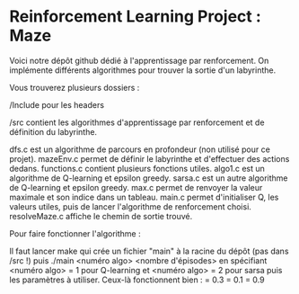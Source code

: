 # Reinforcement Learning Project : Maze 

Voici notre dépôt github dédié à l'apprentissage par renforcement.
On implémente différents algorithmes pour trouver la sortie d'un labyrinthe.


Vous trouverez plusieurs dossiers :

/Include pour les headers

/src contient les algorithmes d'apprentissage par renforcement et de définition du labyrinthe.

dfs.c est un algorithme de parcours en profondeur (non utilisé pour ce projet).
mazeEnv.c permet de définir le labyrinthe et d'effectuer des actions dedans.
functions.c contient plusieurs fonctions utiles.
algo1.c est un algorithme de Q-learning et epsilon greedy.
sarsa.c est un autre algorithme de Q-learning et epsilon greedy.
max.c permet de renvoyer la valeur maximale et son indice dans un tableau.
main.c permet d'initialiser Q, les valeurs utiles, puis de lancer l'algorithme de renforcement choisi.
resolveMaze.c affiche le chemin de sortie trouvé.

Pour faire fonctionner l'algorithme : 

Il faut lancer make qui crée un fichier "main" à la racine du dépôt (pas dans /src !)
puis ./main <numéro algo> <nombre d'épisodes> <epsilon> <alpha> <gamma>
en spécifiant <numéro algo> = 1 pour Q-learning
et <numéro algo> = 2 pour sarsa
puis les paramètres à utiliser. Ceux-là fonctionnent bien : 
<epsilon> = 0.3
<alpha> = 0.1
<gamma> = 0.9


